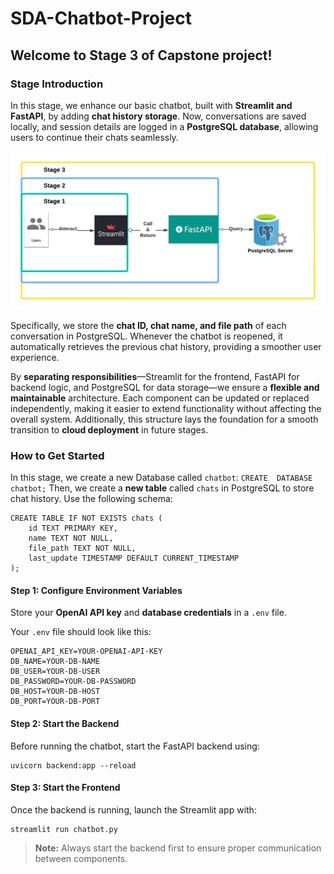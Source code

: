 # SDA-Chatbot-Project

## Welcome to Stage 3 of Capstone project!

### Stage Introduction
In this stage, we enhance our basic chatbot, built with **Streamlit and FastAPI**, by adding **chat history storage**. Now, conversations are saved locally, and session details are logged in a **PostgreSQL database**, allowing users to continue their chats seamlessly.

  

![Alt text](stage-3.png  "a title")

  
Specifically, we store the  **chat ID, chat name, and file path**  of each conversation in PostgreSQL. Whenever the chatbot is reopened, it automatically retrieves the previous chat history, providing a smoother user experience.

By  **separating responsibilities**—Streamlit for the frontend, FastAPI for backend logic, and PostgreSQL for data storage—we ensure a  **flexible and maintainable**  architecture. Each component can be updated or replaced independently, making it easier to extend functionality without affecting the overall system. Additionally, this structure lays the foundation for a smooth transition to  **cloud deployment**  in future stages.

### How to Get Started
In this stage, we create a new Database called `chatbot`:
`CREATE  DATABASE  chatbot;`
Then, we create a   **new table** called `chats` in PostgreSQL to store chat history. Use the following schema:
```
CREATE TABLE IF NOT EXISTS chats (
    id TEXT PRIMARY KEY,
    name TEXT NOT NULL,
    file_path TEXT NOT NULL,
    last_update TIMESTAMP DEFAULT CURRENT_TIMESTAMP
);
```
#### **Step 1: Configure Environment Variables**

Store your  **OpenAI API key**  and  **database credentials**  in a  `.env`  file.

Your  `.env`  file should look like this:
 ```
OPENAI_API_KEY=YOUR-OPENAI-API-KEY
DB_NAME=YOUR-DB-NAME
DB_USER=YOUR-DB-USER
DB_PASSWORD=YOUR-DB-PASSWORD
DB_HOST=YOUR-DB-HOST
DB_PORT=YOUR-DB-PORT
```


#### **Step 2: Start the Backend**

Before running the chatbot, start the FastAPI backend using:

```
uvicorn backend:app --reload
```

#### **Step 3: Start the Frontend**

Once the backend is running, launch the Streamlit app with:

```
streamlit run chatbot.py
```
> **Note:**  Always start the backend first to ensure proper communication between components.